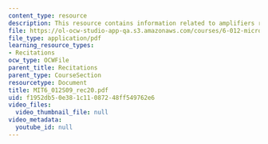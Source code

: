 ```yaml
---
content_type: resource
description: This resource contains information related to amplifiers review.
file: https://ol-ocw-studio-app-qa.s3.amazonaws.com/courses/6-012-microelectronic-devices-and-circuits-spring-2009/f1952db50e381c11087248ff549762e6_MIT6_012S09_rec20.pdf
file_type: application/pdf
learning_resource_types:
- Recitations
ocw_type: OCWFile
parent_title: Recitations
parent_type: CourseSection
resourcetype: Document
title: MIT6_012S09_rec20.pdf
uid: f1952db5-0e38-1c11-0872-48ff549762e6
video_files:
  video_thumbnail_file: null
video_metadata:
  youtube_id: null
---
```

